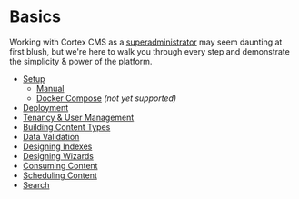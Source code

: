 # Basics

Working with Cortex CMS as a [superadministrator](../glossary.md#superadministrator) may seem daunting at first blush, but we're here to walk you through every step and demonstrate the simplicity & power of the platform.

* [Setup](https://github.com/cortex-cms/cortex-cms/tree/ec0acc5e822e7cd071403cac968f82e8f6df4a96/basics/setup.md)
  * [Manual](setup/manual-setup.md)
  * [Docker Compose]() _\(not yet supported\)_
* [Deployment](deployment.md)
* [Tenancy & User Management](tenancy-and-user-management.md)
* [Building Content Types](building-content-types.md)
* [Data Validation](data-validation.md)
* [Designing Indexes](designing-indexes.md)
* [Designing Wizards](designing-wizards.md)
* [Consuming Content](consuming-content.md)
* [Scheduling Content](scheduling-content.md)
* [Search](https://github.com/cortex-cms/cortex-cms/tree/ec0acc5e822e7cd071403cac968f82e8f6df4a96/basics/search.md)

